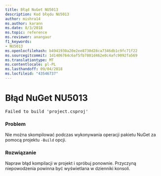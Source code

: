 ```yaml
---
title: Błąd NuGet NU5013
description: Kod błędu NU5013
author: mishra14
ms.author: karann
ms.date: 8/3/2018
ms.topic: reference
ms.reviewer: anangaur
f1_keywords:
- NU5013
ms.openlocfilehash: b4941930a20e2ee8730d28ca7346db1c9fc71f22
ms.sourcegitcommit: 1d1406764c6af5fb7801d462e0c4afc9092fa569
ms.translationtype: MT
ms.contentlocale: pl-PL
ms.lasthandoff: 09/04/2018
ms.locfileid: "43546737"
---
```

# <a name="nuget-error-nu5013"></a>Błąd NuGet NU5013
<pre>Failed to build 'project.csproj'</pre>

### <a name="issue"></a>Problem

Nie można skompilować podczas wykonywania operacji pakietu NuGet za pomocą projektu `-Build` opcji.


### <a name="solution"></a>Rozwiązanie

Napraw błąd kompilacji w projekt i spróbuj ponownie. Przyczyną niepowodzenia powinna być wyświetlana w dzienniki konsoli.

